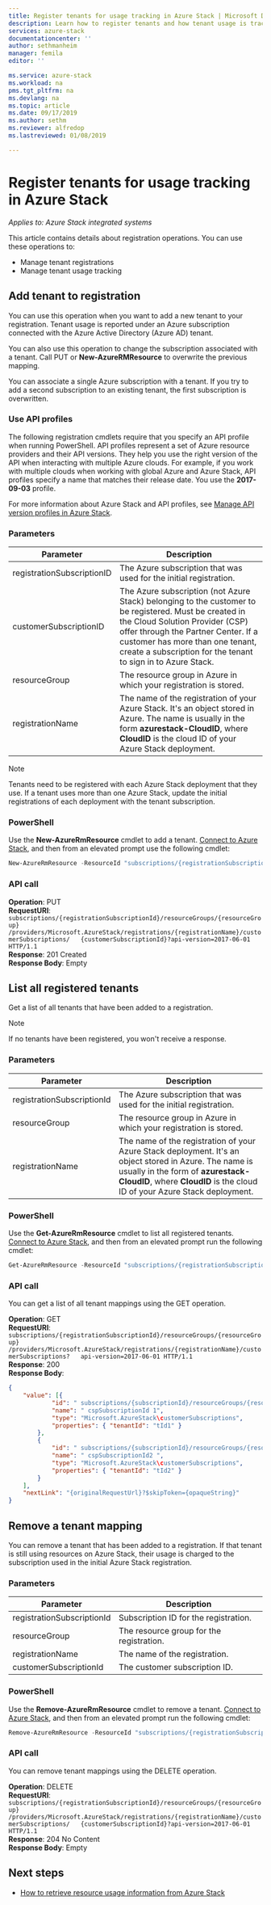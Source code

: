 ```yaml
---
title: Register tenants for usage tracking in Azure Stack | Microsoft Docs
description: Learn how to register tenants and how tenant usage is tracked in Azure Stack.
services: azure-stack
documentationcenter: ''
author: sethmanheim
manager: femila
editor: ''

ms.service: azure-stack
ms.workload: na
pms.tgt_pltfrm: na
ms.devlang: na
ms.topic: article
ms.date: 09/17/2019
ms.author: sethm
ms.reviewer: alfredop
ms.lastreviewed: 01/08/2019

---
```


# Register tenants for usage tracking in Azure Stack

*Applies to: Azure Stack integrated systems*

This article contains details about registration operations. You can use these operations to:

- Manage tenant registrations
- Manage tenant usage tracking

## Add tenant to registration

You can use this operation when you want to add a new tenant to your registration. Tenant usage is reported under an Azure subscription connected with the Azure Active Directory (Azure AD) tenant.

You can also use this operation to change the subscription associated with a tenant. Call PUT or **New-AzureRMResource** to overwrite the previous mapping.

You can associate a single Azure subscription with a tenant. If you try to add a second subscription to an existing tenant, the first subscription is overwritten.

### Use API profiles

The following registration cmdlets require that you specify an API profile when running PowerShell. API profiles represent a set of Azure resource providers and their API versions. They help you use the right version of the API when interacting with multiple Azure clouds. For example, if you work with multiple clouds when working with global Azure and Azure Stack, API profiles specify a name that matches their release date. You use the **2017-09-03** profile.

For more information about Azure Stack and API profiles, see [Manage API version profiles in Azure Stack](../user/azure-stack-version-profiles.md).

### Parameters

| Parameter                  | Description |
|---                         | --- |
| registrationSubscriptionID | The Azure subscription that was used for the initial registration. |
| customerSubscriptionID     | The  Azure subscription (not Azure Stack) belonging to the customer to be registered. Must be created in the Cloud Solution Provider (CSP) offer through the Partner Center. If a customer has more than one tenant, create a subscription for the tenant to sign in to Azure Stack. |
| resourceGroup              | The resource group in Azure in which your registration is stored. |
| registrationName           | The name of the registration of your Azure Stack. It's an object stored in Azure. The name is usually in the form **azurestack-CloudID**, where **CloudID** is the cloud ID of your Azure Stack deployment. |

> [!NOTE]  
> Tenants need to be registered with each Azure Stack deployment that they use. If a tenant uses more than one Azure Stack, update the initial registrations of each deployment with the tenant subscription.

### PowerShell

Use the **New-AzureRmResource** cmdlet to add a tenant. [Connect to Azure Stack](azure-stack-powershell-configure-admin.md), and then from an elevated prompt use the following cmdlet:

```powershell
New-AzureRmResource -ResourceId "subscriptions/{registrationSubscriptionId}/resourceGroups/{resourceGroup}/providers/Microsoft.AzureStack/registrations/{registrationName}/customerSubscriptions/{customerSubscriptionId}" -ApiVersion 2017-06-01 -Properties
```

### API call

**Operation**: PUT  
**RequestURI**: `subscriptions/{registrationSubscriptionId}/resourceGroups/{resourceGroup}  /providers/Microsoft.AzureStack/registrations/{registrationName}/customerSubscriptions/  
{customerSubscriptionId}?api-version=2017-06-01 HTTP/1.1`  
**Response**: 201 Created  
**Response Body**: Empty  

## List all registered tenants

Get a list of all tenants that have been added to a registration.

 > [!NOTE]  
 > If no tenants have been registered, you won't receive a response.

### Parameters

| Parameter                  | Description          |
|---                         | ---                  |
| registrationSubscriptionId | The Azure subscription that was used for the initial registration.   |
| resourceGroup              | The resource group in Azure in which your registration is stored.    |
| registrationName           | The name of the registration of your Azure Stack deployment. It's an object stored in Azure. The name is usually in the form of **azurestack-CloudID**, where **CloudID** is the cloud ID of your Azure Stack deployment.   |

### PowerShell

Use the **Get-AzureRmResource** cmdlet to list all registered tenants. [Connect to Azure Stack](azure-stack-powershell-configure-admin.md), and then from an elevated prompt run the following cmdlet:

```powershell
Get-AzureRmResource -ResourceId "subscriptions/{registrationSubscriptionId}/resourceGroups/{resourceGroup}/providers/Microsoft.AzureStack/registrations/{registrationName}/customerSubscriptions" -ApiVersion 2017-06-01
```

### API call

You can get a list of all tenant mappings using the GET operation.

**Operation**: GET  
**RequestURI**: `subscriptions/{registrationSubscriptionId}/resourceGroups/{resourceGroup}  
/providers/Microsoft.AzureStack/registrations/{registrationName}/customerSubscriptions?  
api-version=2017-06-01 HTTP/1.1`  
**Response**: 200  
**Response Body**:

```json
{
    "value": [{
            "id": " subscriptions/{subscriptionId}/resourceGroups/{resourceGroup}/providers/Microsoft.AzureStack/registrations/{registrationName}/customerSubscriptions/{ cspSubscriptionId 1}",
            "name": " cspSubscriptionId 1",
            "type": "Microsoft.AzureStack\customerSubscriptions",
            "properties": { "tenantId": "tId1" }
        },
        {
            "id": " subscriptions/{subscriptionId}/resourceGroups/{resourceGroup}/providers/Microsoft.AzureStack/registrations/{registrationName}/customerSubscriptions/{ cspSubscriptionId 2}",
            "name": " cspSubscriptionId2 ",
            "type": "Microsoft.AzureStack\customerSubscriptions",
            "properties": { "tenantId": "tId2" }
        }
    ],
    "nextLink": "{originalRequestUrl}?$skipToken={opaqueString}"
}
```

## Remove a tenant mapping

You can remove a tenant that has been added to a registration. If that tenant is still using resources on Azure Stack, their usage is charged to the subscription used in the initial Azure Stack registration.

### Parameters

| Parameter                  | Description          |
|---                         | ---                  |
| registrationSubscriptionId | Subscription ID for the registration.   |
| resourceGroup              | The resource group for the registration.   |
| registrationName           | The name of the registration.  |
| customerSubscriptionId     | The customer subscription ID.  |

### PowerShell

Use the **Remove-AzureRmResource** cmdlet to remove a tenant. [Connect to Azure Stack](azure-stack-powershell-configure-admin.md), and then from an elevated prompt run the following cmdlet:

```powershell
Remove-AzureRmResource -ResourceId "subscriptions/{registrationSubscriptionId}/resourceGroups/{resourceGroup}/providers/Microsoft.AzureStack/registrations/{registrationName}/customerSubscriptions/{customerSubscriptionId}" -ApiVersion 2017-06-01
```

### API call

You can remove tenant mappings using the DELETE operation.

**Operation**: DELETE  
**RequestURI**: `subscriptions/{registrationSubscriptionId}/resourceGroups/{resourceGroup}  
/providers/Microsoft.AzureStack/registrations/{registrationName}/customerSubscriptions/  
{customerSubscriptionId}?api-version=2017-06-01 HTTP/1.1`  
**Response**: 204 No Content  
**Response Body**: Empty

## Next steps

- [How to retrieve resource usage information from Azure Stack](azure-stack-billing-and-chargeback.md)
